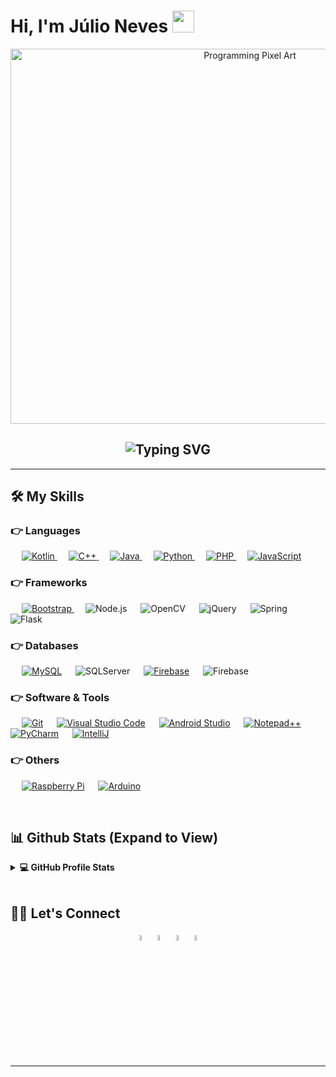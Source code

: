 <h1 align="left">Hi, I'm Júlio Neves <img src="https://media.giphy.com/media/hvRJCLFzcasrR4ia7z/giphy.gif" width="35"></h1>
<p align="center">
  <img height="600" width="750" src="https://i.pinimg.com/originals/f5/8f/e8/f58fe8e19a7e25ddf0c459a3599261d6.gif" alt="Programming Pixel Art" />
</p>
<h2 align="center"><img src="https://readme-typing-svg.demolab.com?font=Fira+Code&weight=900&size=40&duration=1000&pause=1000&color=F7CD00&random=false&width=446&height=64&lines=19+years+old;Software+Developer;" alt="Typing SVG" /></h2>
<hr/>

## 🛠️ My Skills

### 👉 Languages

<p align="left"> 
  &emsp;
  <a href="https://kotlinlang.org/" target="_blank">
    <img alt="Kotlin" src="https://img.shields.io/badge/kotlin-%237F52FF.svg?style=for-the-badge&logo=kotlin&logoColor=white">
  </a>
  &emsp;
  <a href="https://www.w3schools.com/cpp/" target="_blank"> 
    <img alt="C++" src="https://img.shields.io/badge/c++-%2300599C.svg?style=for-the-badge&logo=c%2B%2B&logoColor=white">
  </a> 
  &emsp;
  <a href="https://www.java.com" target="_blank"> 
    <img alt="Java" src="https://img.shields.io/badge/java-%23ED8B00.svg?style=for-the-badge&logo=openjdk&logoColor=white">
  </a>
  &emsp;
   <a href="https://www.python.org" target="_blank">
    <img alt="Python" src="https://img.shields.io/badge/python-3670A0?style=for-the-badge&logo=python&logoColor=ffdd54">
  </a>
  &emsp;
  <a href="https://www.php.net/">
    <img alt="PHP" src="https://img.shields.io/badge/php-%23777BB4.svg?style=for-the-badge&logo=php&logoColor=white"/>
  </a>
  &emsp;
  <a href="https://developer.mozilla.org/en-US/docs/Web/JavaScript" target="_blank"> 
     <img alt="JavaScript" src="https://img.shields.io/badge/javascript-%23323330.svg?style=for-the-badge&logo=javascript&logoColor=%23F7DF1E">
   </a>
</p>

### 👉 Frameworks
<p align="left">
  &emsp;
  <a href="https://getbootstrap.com" target="_blank"> 
    <img alt="Bootstrap" src="https://img.shields.io/badge/bootstrap-%238511FA.svg?style=for-the-badge&logo=bootstrap&logoColor=white"/>
  </a>
  &emsp;
    <img alt="Node.js" src ="https://img.shields.io/badge/node.js-6DA55F?style=for-the-badge&logo=node.js&logoColor=white"/>
  &emsp;
    <img alt="OpenCV" src ="https://img.shields.io/badge/opencv-%23white.svg?style=for-the-badge&logo=opencv&logoColor=white"/>
  &emsp;
    <img alt="jQuery" src ="https://img.shields.io/badge/jquery-%230769AD.svg?style=for-the-badge&logo=jquery&logoColor=white"/>
  &emsp;
   <img alt="Spring" src="https://img.shields.io/badge/spring-%236DB33F.svg?style=for-the-badge&logo=spring&logoColor=white"/>
  &emsp;
   <img alt="Flask" src="https://img.shields.io/badge/flask-%23000.svg?style=for-the-badge&logo=flask&logoColor=white"/>
</p>
  

### 👉 Databases
<p align="left">
  &emsp;
    <a href="https://www.mysql.com/"><img alt="MySQL" src="https://img.shields.io/badge/mysql-%2300f.svg?style=for-the-badge&logo=mysql&logoColor=white"></a>
  &emsp;
    <img alt="SQLServer" src ="https://img.shields.io/badge/Microsoft%20SQL%20Server-CC2927?style=for-the-badge&logo=microsoft%20sql%20server&logoColor=white"/>
  &emsp;
    <a href="https://firebase.google.com/"><img alt="Firebase" src="https://img.shields.io/badge/firebase-a08021?style=for-the-badge&logo=firebase&logoColor=ffcd34"></a>
  &emsp;
    <img alt="Firebase" src="https://img.shields.io/badge/sqlite-%2307405e.svg?style=for-the-badge&logo=sqlite&logoColor=white"></a>
  </p>
  
  
### 👉 Software & Tools
 
<p>
  &emsp;
    <a href="#"><img alt="Git" src="https://img.shields.io/badge/git-%23F05033.svg?style=for-the-badge&logo=git&logoColor=white"></a>
  &emsp;
    <a href="#"><img alt="Visual Studio Code" src="https://img.shields.io/badge/Visual%20Studio%20Code-0078d7.svg?style=for-the-badge&logo=visual-studio-code&logoColor=white"></a>
  &emsp;
    <a href="#"><img alt="Android Studio" src="https://img.shields.io/badge/Android%20Studio-3DDC84.svg?style=for-the-badge&logo=android-studio&logoColor=white"></a>
  &emsp;
    <a href="#"><img alt="Notepad++" src="https://img.shields.io/badge/Notepad++-90E59A.svg?style=for-the-badge&logo=notepad%2b%2b&logoColor=black"></a>
  &emsp;
    <a href="#"><img alt="PyCharm" src="https://img.shields.io/badge/pycharm-143?style=for-the-badge&logo=pycharm&logoColor=black&color=black&labelColor=green"></a>
  &emsp;
    <a href="#"><img alt="IntelliJ" src="https://img.shields.io/badge/IntelliJIDEA-000000.svg?style=for-the-badge&logo=intellij-idea&logoColor=white"></a>
</p>

### 👉 Others
 
<p>
  &emsp;
    <a href="#"><img alt="Raspberry Pi" src="https://img.shields.io/badge/-RaspberryPi-C51A4A?style=for-the-badge&logo=Raspberry-Pi"></a>
  &emsp;
    <a href="#"><img alt="Arduino" src="https://img.shields.io/badge/-Arduino-00979D?style=for-the-badge&logo=Arduino&logoColor=white"></a>
</p>

<br/>

## 📊 Github Stats (Expand to View) 


<details> 
  <summary><b>💻 GitHub Profile Stats</b></summary>
  <br/>
  <p align="center">
    <a href="https://github.com/anuraghazra/github-readme-stats"><img alt="Candida's Github Stats" src="https://github-readme-stats.vercel.app/api?username=juliosn&show_icons=true&count_private=true&theme=algolia" height="192px"/></a>
<br/>
  &nbsp;
	  <img src="https://github-readme-stats.vercel.app/api/top-langs?username=juliosn&show_icons=true&locale=en&layout=compact&theme=algolia" alt="juliosn" height="192px"/>
  <br/>
  <b>Note:</b> Top languages is only a metric of the languages my public code consists of and doesn't reflect experience or skill level.
  </p>
</details>
<br/>


## 🙋‍♀️ Let's Connect
<p align="center">
	<a href="mailto:juliodsneves@hotmail.com"><img width="5%" height="5%" src="https://img.icons8.com/bubbles/50/000000/gmail.png" alt="Gmail"/></a>
	<a href="https://github.com/juliosn"><img width="5%" height="5%" src="https://img.icons8.com/?size=100&id=118553&format=png&color=000000" alt="GitHub"/></a>
	<a href="https://www.linkedin.com/in/j%C3%BAliodsneves/"><img width="5%" height="5%" src="https://img.icons8.com/bubbles/50/000000/linkedin.png" alt="LinkedIn"/></a>	
	<a href="https://www.instagram.com/julionevesz/"><img width="5%" height="5%" src="https://img.icons8.com/?size=100&id=TEYr8ETaIfBJ&format=png&color=000000" alt="Instagram"/></a>	
</p>

<hr/>

